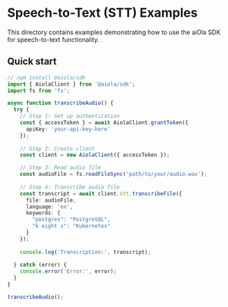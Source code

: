 # Speech-to-Text (STT) Examples

This directory contains examples demonstrating how to use the aiOla SDK for speech-to-text functionality.

## Quick start

<!--snippet;stt;quickstart-->
```typescript
// npm install @aiola/sdk
import { AiolaClient } from '@aiola/sdk';
import fs from 'fs';

async function transcribeAudio() {
  try {
    // Step 1: Set up authentication
    const { accessToken } = await AiolaClient.grantToken({
      apiKey: 'your-api-key-here'
    });
    
    // Step 2: Create client
    const client = new AiolaClient({ accessToken });

    // Step 3: Read audio file
    const audioFile = fs.readFileSync('path/to/your/audio.wav');
    
    // Step 4: Transcribe audio file
    const transcript = await client.stt.transcribeFile({
      file: audioFile,
      language: 'en',
      keywords: {
        "postgres": "PostgreSQL",
        "k eight s": "Kubernetes"
      }
    });
    
    console.log('Transcription:', transcript);
    
  } catch (error) {
    console.error('Error:', error);
  }
}

transcribeAudio();

```